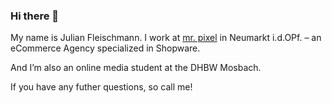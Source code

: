 ### Hi there 👋

My name is Julian Fleischmann.
I work at [mr. pixel](https://www.mr-pixel.de "mr. pixel Homepage") in Neumarkt i.d.OPf. – an eCommerce Agency specialized in Shopware.

And I’m also an online media student at the DHBW Mosbach.

If you have any futher questions, so call me!

<!--
**Julianfleischmann/Julianfleischmann** is a ✨ _special_ ✨ repository because its `README.md` (this file) appears on your GitHub profile.

Here are some ideas to get you started:

- 🔭 I’m currently working on ...
- 🌱 I’m currently learning ...
- 👯 I’m looking to collaborate on ...
- 🤔 I’m looking for help with ...
- 💬 Ask me about ...
- 📫 How to reach me: ...
- 😄 Pronouns: ...
- ⚡ Fun fact: ...
-->
